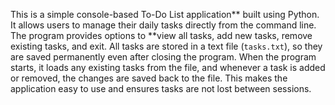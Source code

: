 This is a simple console-based To-Do List application** built using Python. It allows users to manage their daily tasks directly from the command line. 
The program provides options to **view all tasks, add new tasks, remove existing tasks, and exit. 
All tasks are stored in a text file (`tasks.txt`), so they are saved permanently even after closing the program. 
When the program starts, it loads any existing tasks from the file, and whenever a task is added or removed, the changes are saved back to the file. 
This makes the application easy to use and ensures tasks are not lost between sessions.
